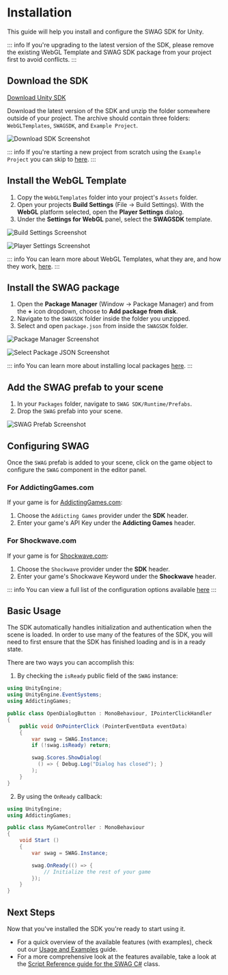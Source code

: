 <!-- 1. download latest unity sdk release and unzip the archive
2. copy the webgl template into your project
   1. configure your project to use the webgl template
3. drag the SWAG prefab into your scene
4. configure the SWAG prefab
5. add an onready callback to your game
6. press play in the editor to make sure there are no errors -->

# Installation

This guide will help you install and configure the SWAG SDK for Unity.

::: info
If you're upgrading to the latest version of the SDK, please remove the existing WebGL Template and SWAG SDK package from your project first to avoid conflicts.
:::

## Download the SDK

[Download Unity SDK](https://github.com/TeachMeInc/SWAG-SDK/releases)

Download the latest version of the SDK and unzip the folder somewhere outside of your project. The archive should contain three folders: `WebGLTemplates`, `SWAGSDK`, and `Example Project`.

![Download SDK Screenshot](./images/download-sdk.png)

::: info
If you're starting a new project from scratch using the `Example Project` you can skip to [here](/unity/installation#configuring-swag).
:::

## Install the WebGL Template

1. Copy the `WebGLTemplates` folder into your project's `Assets` folder.
2. Open your projects **Build Settings** (File -> Build Settings). With the **WebGL** platform selected, open the **Player Settings** dialog.
3. Under the **Settings for WebGL** panel, select the **SWAGSDK** template.

![Build Settings Screenshot](./images/build-settings.png)

![Player Settings Screenshot](./images/player-settings.png)

::: info
You can learn more about WebGL Templates, what they are, and how they work, [here](https://docs.unity3d.com/Manual/webgl-templates.html).
:::

## Install the SWAG package

1. Open the **Package Manager** (Window -> Package Manager) and from the **+** icon dropdown, choose to **Add package from disk**. 
2. Navigate to the `SWAGSDK` folder inside the folder you unzipped.
3. Select and open `package.json` from inside the `SWAGSDK` folder.


![Package Manager Screenshot](./images/package-manager.png)

![Select Package JSON Screenshot](./images/select-package-json.png)

::: info
You can learn more about installing local packages [here](https://docs.unity3d.com/Manual/upm-ui-local.html).
:::

## Add the SWAG prefab to your scene

1. In your `Packages` folder, navigate to `SWAG SDK/Runtime/Prefabs`.
2. Drop the `SWAG` prefab into your scene. 

![SWAG Prefab Screenshot](./images/swag-prefab.png)

## Configuring SWAG

Once the `SWAG` prefab is added to your scene, click on the game object to configure the `SWAG` component in the editor panel.

### For AddictingGames.com

If your game is for [AddictingGames.com](https://www.addictinggames.com):

1. Choose the `Addicting Games` provider under the **SDK** header.
2. Enter your game's API Key under the **Addicting Games** header.

### For Shockwave.com

If your game is for [Shockwave.com](https://www.shockwave.com):

1. Choose the `Shockwave` provider under the **SDK** header.
2. Enter your game's Shockwave Keyword under the **Shockwave** header.

::: info
You can view a full list of the configuration options available [here](/unity/script-reference/AddictingGames/SWAGConfig)
:::

## Basic Usage

The SDK automatically handles initialization and authentication when the scene is loaded. In order to use many of the features of the SDK, you will need to first ensure that the SDK has finished loading and is in a ready state. 

There are two ways you can accomplish this:

1. By checking the `isReady` public field of the `SWAG` instance:

```C#
using UnityEngine;
using UnityEngine.EventSystems;
using AddictingGames;

public class OpenDialogButton : MonoBehaviour, IPointerClickHandler
{
    public void OnPointerClick (PointerEventData eventData)
    {
        var swag = SWAG.Instance;
        if (!swag.isReady) return;

        swag.Scores.ShowDialog(
          () => { Debug.Log("Dialog has closed"); }
        );
    }
}
```

2. By using the `OnReady` callback:

```C#
using UnityEngine;
using AddictingGames;

public class MyGameController : MonoBehaviour
{
    void Start ()
    {
        var swag = SWAG.Instance;

        swag.OnReady(() => {
            // Initialize the rest of your game
        });
    }
}
```

## Next Steps

Now that you've installed the SDK you're ready to start using it. 

- For a quick overview of the available features (with examples), check out our [Usage and Examples](/unity/usage-and-examples) guide.
- For a more comprehensive look at the features available, take a look at the [Script Reference guide for the SWAG C#](/unity/script-reference/AddictingGames/SWAG) class.